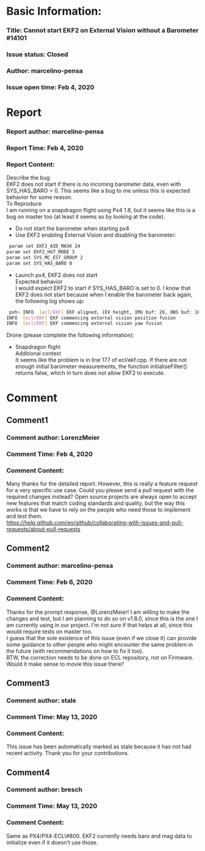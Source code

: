# Basic Information:
### Title:  Cannot start EKF2 on External Vision without a Barometer #14101 
### Issue status: Closed
### Author: marcelino-pensa
### Issue open time: Feb 4, 2020
# Report
### Report author: marcelino-pensa
### Report Time: Feb 4, 2020
### Report Content:   
Describe the bug    
EKF2 does not start if there is no incoming barometer data, even with SYS_HAS_BARO = 0. This seems like a bug to me unless this is expected behavior for some reason.  
To Reproduce    
I am running on a snapdragon flight using Px4 1.8, but it seems like this is a bug on master too (at least it seems so by looking at the code).  
- Do not start the barometer when starting px4  
- Use EKF2 enabling External Vision and disabling the barometer:  
    
```bash     
 param set EKF2_AID_MASK 24        
param set EKF2_HGT_MODE 3        
param set SYS_MC_EST_GROUP 2        
param set SYS_HAS_BARO 0        
```  
- Launch px4, EKF2 does not start  
Expected behavior    
I would expect EKF2 to start if SYS_HAS_BARO is set to 0. I know that EKF2 does not start because when I enable the barometer back again, the following log shows up:  
    
```bash     
 pxh> INFO  [ecl/EKF] EKF aligned, (EV height, IMU buf: 26, OBS buf: 16)        
INFO  [ecl/EKF] EKF commencing external vision position fusion        
INFO  [ecl/EKF] EKF commencing external vision yaw fusion        
```  
Drone (please complete the following information):  
- Snapdragon flight  
Additional context    
It seems like the problem is in line 177 of ecl/ekf.cpp. If there are not enough initial barometer measurements, the function initialiseFilter() returns false, which in turn does not allow EKF2 to execute.  

# Comment
## Comment1
### Comment author: LorenzMeier
### Comment Time: Feb 4, 2020
### Comment Content:   
Many thanks for the detailed report. However, this is really a feature request for a very specific use case. Could you please send a pull request with the required changes instead? Open source projects are always open to accept new features that match coding standards and quality, but the way this works is that we have to rely on the people who need those to implement and test them.  
https://help.github.com/en/github/collaborating-with-issues-and-pull-requests/about-pull-requests  

## Comment2
### Comment author: marcelino-pensa
### Comment Time: Feb 6, 2020
### Comment Content:   
Thanks for the prompt response, @LorenzMeier! I am willing to make the changes and test, but I am planning to do so on v1.8.0, since this is the one I am currently using in our project. I'm not sure if that helps at all, since this would require tests on master too.    
I guess that the sole existence of this issue (even if we close it) can provide some guidance to other people who might encounter the same problem in the future (with recommendations on how to fix it too).    
BTW, the correction needs to be done on ECL repository, not on Firmware. Would it make sense to movie this issue there?  

## Comment3
### Comment author: stale
### Comment Time: May 13, 2020
### Comment Content:   
This issue has been automatically marked as stale because it has not had recent activity. Thank you for your contributions.  

## Comment4
### Comment author: bresch
### Comment Time: May 13, 2020
### Comment Content:   
Same as PX4/PX4-ECL\\\#800. EKF2 currently needs baro and mag data to initialize even if it doesn't use those.  
